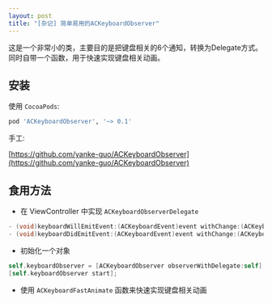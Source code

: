 ```yaml
---
layout: post
title: "[杂记] 简单易用的ACKeyboardObserver"
---
```


这是一个非常小的类，主要目的是把键盘相关的6个通知，转换为Delegate方式。
同时自带一个函数，用于快速实现键盘相关动画。

## 安装

使用 `CocoaPods`:

```ruby
pod 'ACKeyboardObserver', '~> 0.1'
```

手工:

[https://github.com/yanke-guo/ACKeyboardObserver](https://github.com/yanke-guo/ACKeyboardObserver)

## 食用方法

- 在 ViewController 中实现 `ACKeyboardObserverDelegate`

```objective-c
- (void)keyboardWillEmitEvent:(ACKeyboardEvent)event withChange:(ACKeyboardChange)change;
- (void)keyboardDidEmitEvent:(ACKeyboardEvent)event withChange:(ACKeyboardChange)change;
```

- 初始化一个对象

```objective-c
self.keyboardObserver = [ACKeyboardObserver observerWithDelegate:self];
[self.keyboardObserver start];
```

- 使用 `ACKeyboardFastAnimate` 函数来快速实现键盘相关动画
